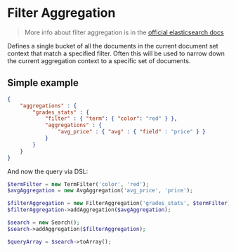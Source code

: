 # Filter Aggregation

> More info about filter aggregation is in the [official elasticsearch docs][1]

Defines a single bucket of all the documents in the current document set context that
match a specified filter. Often this will be used to narrow down the current aggregation
context to a specific set of documents.

## Simple example

```JSON
{
    "aggregations" : {
        "grades_stats" : {
            "filter" : { "term": { "color": "red" } },
            "aggregations" : {
                "avg_price" : { "avg" : { "field" : "price" } }
            }
        }
    }
}
```

And now the query via DSL:

```php
$termFilter = new TermFilter('color', 'red');
$avgAggregation = new AvgAggregation('avg_price', 'price');

$filterAggregation = new FilterAggregation('grades_stats', $termFilter);
$filterAggregation->addAggregation($avgAggregation);

$search = new Search();
$search->addAggregation($filterAggregation);

$queryArray = $search->toArray();
```

[1]: https://www.elastic.co/guide/en/elasticsearch/reference/current/search-aggregations-bucket-filter-aggregation.html
